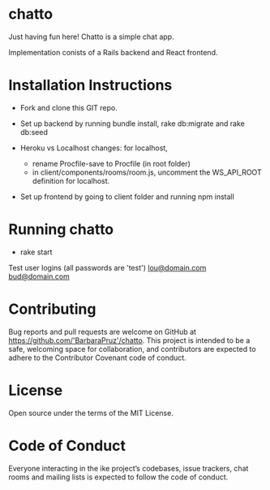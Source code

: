 # chatto
Just having fun here!  Chatto is a simple chat app.

Implementation conists of a Rails backend and React frontend.


# Installation Instructions
* Fork and clone this GIT repo. 
* Set up backend by running bundle install, rake db:migrate and rake db:seed
* Heroku vs Localhost changes: for localhost, 
    - rename Procfile-save to Procfile (in root folder)
    - in client/components/rooms/room.js, uncomment the WS_API_ROOT definition for localhost.

* Set up frontend by going to client folder and running npm install

# Running chatto
* rake start

Test user logins (all passwords are 'test')
lou@domain.com
bud@domain.com


# Contributing
Bug reports and pull requests are welcome on GitHub at https://github.com/'BarbaraPruz'/chatto. This project is intended to be a safe, welcoming space for collaboration, and contributors are expected to adhere to the Contributor Covenant code of conduct.

# License
Open source under the terms of the MIT License.

# Code of Conduct
Everyone interacting in the ike project’s codebases, issue trackers, chat rooms and mailing lists is expected to follow the code of conduct.


